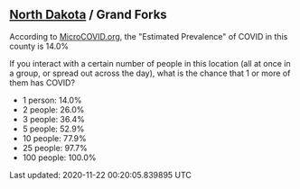 
## [North Dakota](/united-states/north-dakota) / Grand Forks

According to [MicroCOVID.org](http://microcovid.org),
the "Estimated Prevalence" of COVID in this county is 14.0%

If you interact with a certain number of people in this location
(all at once in a group, or spread out across the day), what is the chance that
1 or more of them has COVID?

- 1 person: 14.0%
- 2 people: 26.0%
- 3 people: 36.4%
- 5 people: 52.9%
- 10 people: 77.9%
- 25 people: 97.7%
- 100 people: 100.0%

Last updated: 2020-11-22 00:20:05.839895 UTC
